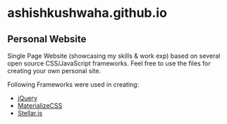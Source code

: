# ashishkushwaha.github.io
## Personal Website

Single Page Website (showcasing my skills & work exp) based on several open source CSS/JavaScript frameworks. Feel free to use the files for creating your own personal site.

Following Frameworks were used in creating:

* [jQuery](https://jquery.com/)
* [MaterializeCSS](http://materializecss.com/)
* [Stellar.js](http://markdalgleish.com/projects/stellar.js/)

